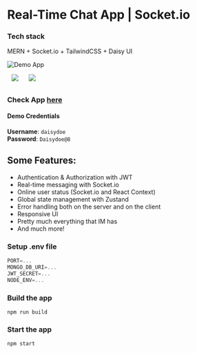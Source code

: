 # Real-Time Chat App | Socket.io

### Tech stack
MERN + Socket.io + TailwindCSS + Daisy UI

![Demo App](https://github.com/ubednama/chat-app/assets/61332446/473c740f-fe2a-4072-bd17-4923b55454cf)
<br>
<p>
  <img src="https://github.com/ubednama/chat-app/assets/61332446/3f093f38-cbed-4806-8bd8-d140b3866fa3"  hspace="10">
  <img src="https://github.com/ubednama/chat-app/assets/61332446/f69e8356-caa7-434a-bff6-80830bd4d2a2" hspace="10"">
</p>




##
### Check App [here](https://chat-app-uwfk.onrender.com/)
#### Demo Credentials
**Username**: `daisydoe`  
**Password**: `Daisydoe@8`
##

## Some Features:
-   Authentication & Authorization with JWT
-   Real-time messaging with Socket.io
-   Online user status (Socket.io and React Context)
-   Global state management with Zustand
-   Error handling both on the server and on the client
-   Responsive UI
-   Pretty much everything that IM has
-   And much more!

### Setup .env file

```js
PORT=...
MONGO_DB_URI=...
JWT_SECRET=...
NODE_ENV=...
```

### Build the app

```shell
npm run build
```

### Start the app

```shell
npm start
```
